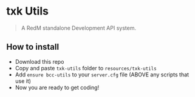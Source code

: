 # txk Utils

> A RedM standalone Development API system.

## How to install
* Download this repo
* Copy and paste `txk-utils` folder to `resources/txk-utils`
* Add `ensure bcc-utils` to your `server.cfg` file (ABOVE any scripts that use it)
* Now you are ready to get coding!
